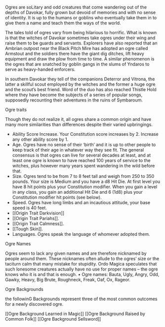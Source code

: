 Ogres are soLitary and odd creatures that come wandering out of the depths of Davokar, fully grown but devoid of memories and with no sense of identity. It is up to the humans or goblins who eventually take them in to give them a name and teach them the ways of the world.

The tales told of ogres vary from being hilarious to horrific. What is known is that the witches of Davokar sometimes take ogres under their wing and raise them to be guards and servants. Explorers have also reported that an Ambrian outpost near the Black Pitch Mire has adopted an ogre called Armstout and the soldiers there have the giant dig ditches, lift heavy equipment and draw the plow from time to time. A similar phenomenon is the ogres that are snatched by goblin gangs in the slums of Yndaros to serve as heavy-handed enforcers.

In southern Davokar they tell of the companions Deterror and Vitrona, the latter a skillful scout employed by the witches and the former a huge ogre and the scout’s best friend. Word of the duo has also reached Thistle Hold where they have become the subjects of a series of popular songs, supposedly recounting their adventures in the ruins of Symbaroum.


Ogre traits

Though they do not realize it, all ogres share a common origin and have many more similarities than differences despite their varied upbringings.  
- Ability Score Increase. Your Constitution score increases by 2. Increase any other ability score by 1.  
- Age. Ogres have no sense of their ‘birth’ and it is up to other people to keep track of their age in whatever way they see fit. The general consensus is that ogres can live for several decades at least, and at least one ogre is known to have reached 100 years of service to the witches, plus however many years spent wandering in the wild before that.
- Size. Ogres tend to be from 7 to 8 feet tall and weigh from 250 to 350 pounds. Your size is Medium and you have a d8 Hit Die. At first level you have 8 hit points plus your Constitution modifier. When you gain a level in any class, you gain an additional Hit Die and 6 (1d8) plus your Constitution modifier hit points (see below).
- Speed. Ogres have long limbs and an incautious attitude, your base speed is 40 feet.
- [[Origin Trait Darkvision]]
- [[Origin Trait Pariahs]]. 
- [[Origin Trait Calmness]]. 
- [[Tough Skin]]. 
- Languages. Ogres speak the language of whomever adopted them.

Ogre Names

Ogres seem to lack any given names and are therefore nicknamed by people around them. These nicknames often allude to the ogres’ size or the taciturn calm that many mistake for stupidity. Ordo Magica speculates that such lonesome creatures actually have no use for proper names – the ogre knows who it is and that is enough.
• Ogre names: Bauta, Ugly, Angry, Odd, Gawky, Heavy, Big Brute, Roughneck, Freak, Oaf, Ox, Rageor.


Ogre Backgrounds

the followinG Backgrounds represent three of the most common outcomes for a newly discovered ogre.

[[Ogre Background Learned in Magic]]
[[Ogre Background Raised by Common Folk]]
[[Ogre Background Sellsword]]

